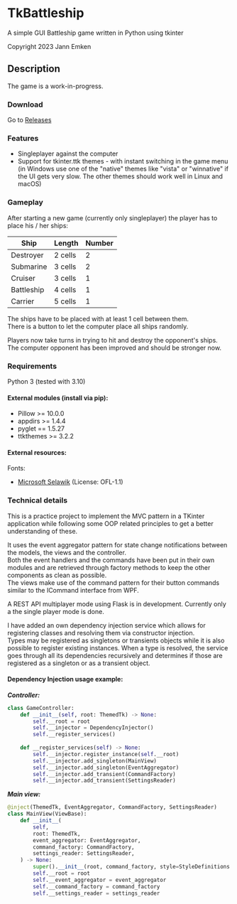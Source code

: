 # TkBattleship
A simple GUI Battleship game written in Python using tkinter

Copyright 2023 Jann Emken

## Description
The game is a work-in-progress.

### Download
Go to [Releases](https://github.com/q-g-j/TkBattleship/releases)

### Features
- Singleplayer against the computer
- Support for tkinter.ttk themes - with instant switching in the game menu
  (in Windows use one of the "native" themes like "vista" or "winnative" if the UI gets very slow. The other themes should work well in Linux and macOS)

### Gameplay
After starting a new game (currently only singleplayer) the player has to place his / her ships:

| Ship       | Length  | Number |
|------------|---------|--------|
| Destroyer  | 2 cells | 2      |
| Submarine  | 3 cells | 2      |
| Cruiser    | 3 cells | 1      |
| Battleship | 4 cells | 1      |
| Carrier    | 5 cells | 1      |

The ships have to be placed with at least 1 cell between them.</br>
There is a button to let the computer place all ships randomly.

Players now take turns in trying to hit and destroy the opponent's ships.</br>
The computer opponent has been improved and should be stronger now.

### Requirements
Python 3 (tested with 3.10)

#### External modules (install via pip):
- Pillow >= 10.0.0
- appdirs >= 1.4.4
- pyglet == 1.5.27
- ttkthemes >= 3.2.2

#### External resources:
Fonts:
- [Microsoft Selawik](https://github.com/microsoft/Selawik) (License: OFL-1.1)

### Technical details
This is a practice project to implement the MVC pattern in a TKinter application while following some OOP related principles to get a better understanding of these.

It uses the event aggregator pattern for state change notifications between the models, the views and the controller.</br>
Both the event handlers and the commands have been put in their own modules and are retrieved through factory methods to keep the other components as clean as possible.</br>
The views make use of the command pattern for their button commands similar to the ICommand interface from WPF.

A REST API multiplayer mode using Flask is in development. Currently only a the single player mode is done.

I have added an own dependency injection service which allows for registering classes and resolving them via constructor injection.</br>
Types may be registered as singletons or transients objects while it is also possible to register existing instances. When a type is resolved, the service goes through all its dependencies recursively and determines if those are registered as a singleton or as a transient object.

#### Dependency Injection usage example:
***Controller:***
```python
class GameController:
    def __init__(self, root: ThemedTk) -> None:
        self.__root = root
        self.__injector = DependencyInjector()
        self.__register_services()
    
    def __register_services(self) -> None:
        self.__injector.register_instance(self.__root)
        self.__injector.add_singleton(MainView)
        self.__injector.add_singleton(EventAggregator)
        self.__injector.add_transient(CommandFactory)
        self.__injector.add_transient(SettingsReader)
```

***Main view:***
```python
@inject(ThemedTk, EventAggregator, CommandFactory, SettingsReader)
class MainView(ViewBase):
    def __init__(
        self,
        root: ThemedTk,
        event_aggregator: EventAggregator,
        command_factory: CommandFactory,
        settings_reader: SettingsReader,
    ) -> None:
        super().__init__(root, command_factory, style=StyleDefinitions.MAIN_VIEW_FRAME, padding=20)
        self.__root = root
        self.__event_aggregator = event_aggregator
        self.__command_factory = command_factory
        self.__settings_reader = settings_reader
```
